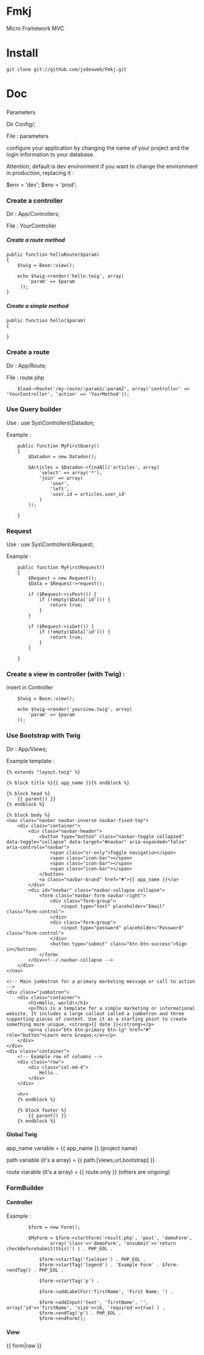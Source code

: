 # Fmkj



Micro Framework MVC



# Install

	git clone git://github.com/jodevweb/Fmkj.git

# Doc


###
 Parameters

Dir Config/;

File : parameters

configure your application by changing the name of your project and the login information to your database.

Attention, default is dev environment if you want to change the environment in production, replacing it :

$env                = 'dev';
$env                = 'prod';


### Create a controller



Dir : App/Controllers;

File : YourController




##### Create a route method

    public function helloRoute($param)
    {
        $twig = Base::view();

        echo $twig->render('hello.twig', array(
            'param' => $param
         ));
    }

##### Create a simple method

    public function hello($param)
    {
        
    }

### Create a route



Dir : App/Route;

File : route.php



        $load->Route('/my-route/:param1/:param2', array('controller' => 'YourController', 'action' => 'YourMethod'));




### Use Query builder

Use : use Sys\Controllers\Datadon;

Example :

```
    public function MyFirstQuery()
    {
        $Datadon = new Datadon();

        $Articles = $Datadon->findAll('articles', array(
            'select' => array('*'),
            'join' => array(
                'user',
                'left',
                'user.id = articles.user_id'
            )
        ));

    }
```

### Request

Use : use Sys\Controllers\Request;

Example : 

```
    public function MyFirstRequest()
    {
        $Request = new Request();
		$Data = $Request->request();
        
        if ($Request->isPost()) {
            if (!empty($Data['id'])) {
                return true;
            }
        }

        if ($Request->isGet()) {
            if (!empty($Data['id'])) {
                return true;
            }
        }

    }
```

### Create a view in controller (with Twig) :



insert in Controller



        $twig = Base::view();

        echo $twig->render('yourview.twig', array(
            'param' => $param
        ));

### Use Bootstrap with Twig

Dir : App/Views;

Example template :

```
{% extends "layout.twig" %}

{% block title %}{{ app_name }}{% endblock %}

{% block head %}
    {{ parent() }}
{% endblock %}

{% block body %}
<nav class="navbar navbar-inverse navbar-fixed-top">
    <div class="container">
        <div class="navbar-header">
            <button type="button" class="navbar-toggle collapsed" data-toggle="collapse" data-target="#navbar" aria-expanded="false" aria-controls="navbar">
                <span class="sr-only">Toggle navigation</span>
                <span class="icon-bar"></span>
                <span class="icon-bar"></span>
                <span class="icon-bar"></span>
            </button>
            <a class="navbar-brand" href="#">{{ app_name }}</a>
        </div>
        <div id="navbar" class="navbar-collapse collapse">
            <form class="navbar-form navbar-right">
                <div class="form-group">
                    <input type="text" placeholder="Email" class="form-control">
                </div>
                <div class="form-group">
                    <input type="password" placeholder="Password" class="form-control">
                </div>
                <button type="submit" class="btn btn-success">Sign in</button>
            </form>
        </div><!--/.navbar-collapse -->
    </div>
</nav>

<!-- Main jumbotron for a primary marketing message or call to action -->
<div class="jumbotron">
    <div class="container">
        <h1>Hello, world!</h1>
        <p>This is a template for a simple marketing or informational website. It includes a large callout called a jumbotron and three supporting pieces of content. Use it as a starting point to create something more unique. <strong>{{ date }}</strong></p>
        <p><a class="btn btn-primary btn-lg" href="#" role="button">Learn more &raquo;</a></p>
    </div>
</div>
<div class="container">
    <!-- Example row of columns -->
    <div class="row">
        <div class="col-md-4">
            Hello..
        </div>
    </div>

    <hr>
    {% endblock %}

    {% block footer %}
        {{ parent() }}
    {% endblock %}
```

#### Global Twig

app_name variable = {{ app_name }} (project name)

path variable (it's a array) = {{ path.[views,url,bootstrap] }}

route viarable (it's a array) = {{ route.only }} (others are ongoing)

### FormBuilder

#### Controller

Example : 

```
        $form = new Form();

        $MyForm = $form->startForm('result.php', 'post', 'demoForm',
                array('class'=>'demoForm', 'onsubmit'=>'return checkBeforeSubmit(this)') ) . PHP_EOL .

            $form->startTag('fieldset') . PHP_EOL .
            $form->startTag('legend') . 'Example Form' . $form->endTag() . PHP_EOL .

            $form->startTag('p') .

            $form->addLabelFor('firstName', 'First Name: ') .

            $form->addInput('text', 'firstName', '', array('id'=>'firstName', 'size'=>16, 'required'=>true) ) .
            $form->endTag('p') . PHP_EOL .
            $form->endForm();
```

#### View

{{ form|raw }}
